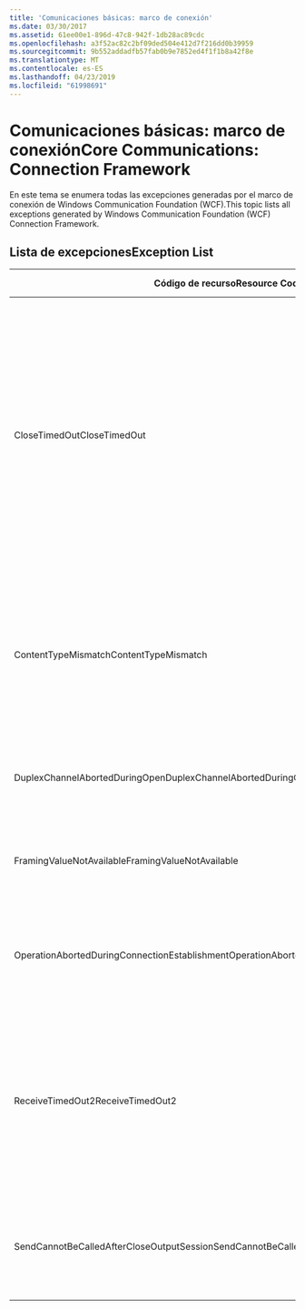 ```yaml
---
title: 'Comunicaciones básicas: marco de conexión'
ms.date: 03/30/2017
ms.assetid: 61ee00e1-896d-47c8-942f-1db28ac89cdc
ms.openlocfilehash: a3f52ac82c2bf09ded504e412d7f216dd0b39959
ms.sourcegitcommit: 9b552addadfb57fab0b9e7852ed4f1f1b8a42f8e
ms.translationtype: MT
ms.contentlocale: es-ES
ms.lasthandoff: 04/23/2019
ms.locfileid: "61998691"
---
```

# <a name="core-communications-connection-framework"></a><span data-ttu-id="70980-102">Comunicaciones básicas: marco de conexión</span><span class="sxs-lookup"><span data-stu-id="70980-102">Core Communications: Connection Framework</span></span>
<span data-ttu-id="70980-103">En este tema se enumera todas las excepciones generadas por el marco de conexión de Windows Communication Foundation (WCF).</span><span class="sxs-lookup"><span data-stu-id="70980-103">This topic lists all exceptions generated by Windows Communication Foundation (WCF) Connection Framework.</span></span>  
  
## <a name="exception-list"></a><span data-ttu-id="70980-104">Lista de excepciones</span><span class="sxs-lookup"><span data-stu-id="70980-104">Exception List</span></span>  
  
|<span data-ttu-id="70980-105">Código de recurso</span><span class="sxs-lookup"><span data-stu-id="70980-105">Resource Code</span></span>|<span data-ttu-id="70980-106">Cadena de recurso</span><span class="sxs-lookup"><span data-stu-id="70980-106">Resource String</span></span>|  
|-------------------|---------------------|  
|<span data-ttu-id="70980-107">CloseTimedOut</span><span class="sxs-lookup"><span data-stu-id="70980-107">CloseTimedOut</span></span>|<span data-ttu-id="70980-108">El método Close superó el tiempo de espera especificado.</span><span class="sxs-lookup"><span data-stu-id="70980-108">The Close method timed out after the specified time.</span></span> <span data-ttu-id="70980-109">Aumente el valor del tiempo de espera que se pasa a la llamada a Close o aumente el valor CloseTimeout en el enlace.</span><span class="sxs-lookup"><span data-stu-id="70980-109">Increase the timeout value that is passed to the call to Close or increase the CloseTimeout value on the binding.</span></span> <span data-ttu-id="70980-110">El tiempo asignado a esta operación puede ser una porción de un tiempo de espera mayor.</span><span class="sxs-lookup"><span data-stu-id="70980-110">The time allotted to this operation may have been a portion of a longer timeout.</span></span>|  
|<span data-ttu-id="70980-111">ContentTypeMismatch</span><span class="sxs-lookup"><span data-stu-id="70980-111">ContentTypeMismatch</span></span>|<span data-ttu-id="70980-112">El tipo de contenido especificado se envió a un servicio que esperaba lo especificado.</span><span class="sxs-lookup"><span data-stu-id="70980-112">The specified content type was sent to a service that was expecting the specified.</span></span> <span data-ttu-id="70980-113">Los enlaces de servicio y cliente puede que no coincidan.</span><span class="sxs-lookup"><span data-stu-id="70980-113">The client and service bindings may be mismatched.</span></span>|  
|<span data-ttu-id="70980-114">DuplexChannelAbortedDuringOpen</span><span class="sxs-lookup"><span data-stu-id="70980-114">DuplexChannelAbortedDuringOpen</span></span>|<span data-ttu-id="70980-115">El canal dúplex especificado se terminó durante el proceso Open.</span><span class="sxs-lookup"><span data-stu-id="70980-115">The duplex channel to the specified terminated during the Open process.</span></span>|  
|<span data-ttu-id="70980-116">FramingValueNotAvailable</span><span class="sxs-lookup"><span data-stu-id="70980-116">FramingValueNotAvailable</span></span>|<span data-ttu-id="70980-117">No se puede tener acceso al valor porque no está totalmente descodificado.</span><span class="sxs-lookup"><span data-stu-id="70980-117">The value cannot be accessed because it is not fully decoded.</span></span>|  
|<span data-ttu-id="70980-118">OperationAbortedDuringConnectionEstablishment</span><span class="sxs-lookup"><span data-stu-id="70980-118">OperationAbortedDuringConnectionEstablishment</span></span>|<span data-ttu-id="70980-119">Se finalizó la operación mientras se establecía una conexión a lo especificado.</span><span class="sxs-lookup"><span data-stu-id="70980-119">The operation was terminated while establishing a connection to the specified.</span></span>|  
|<span data-ttu-id="70980-120">ReceiveTimedOut2</span><span class="sxs-lookup"><span data-stu-id="70980-120">ReceiveTimedOut2</span></span>|<span data-ttu-id="70980-121">La operación de recepción ha agotado su tiempo de espera después de la hora especificada.</span><span class="sxs-lookup"><span data-stu-id="70980-121">The receive operation has timed out after the specified time.</span></span> <span data-ttu-id="70980-122">El tiempo asignado a esta operación puede ser una porción de un tiempo de espera mayor.</span><span class="sxs-lookup"><span data-stu-id="70980-122">The time allotted to this operation may have been a portion of a longer timeout.</span></span>|  
|<span data-ttu-id="70980-123">SendCannotBeCalledAfterCloseOutputSession</span><span class="sxs-lookup"><span data-stu-id="70980-123">SendCannotBeCalledAfterCloseOutputSession</span></span>|<span data-ttu-id="70980-124">No puede enviar los mensajes en un canal después de que se haya llamado a CloseOutputSession.</span><span class="sxs-lookup"><span data-stu-id="70980-124">You cannot send messages on a channel after CloseOutputSession has been called.</span></span>|
